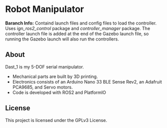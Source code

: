# Robot Manipulator

**Baranch Info:** Containd launch files and config files to load the controller. Uses *ign_ros2_control* package and *controller_manager* package. The controller launch file is added at the end of the Gazebo launch file, so running the Gazebo launch will also run the controllers.

## About
Dast_1 is my 5-DOF serial manipulator.
* Mechanical parts are built by 3D printing.
* Electronics consists of an Arduino Nano 33 BLE Sense Rev2, an Adafruit PCA9685, and Servo motors.
* Code is developed with ROS2 and PlatformIO


## License
This project is licensed under the GPLv3 License.
